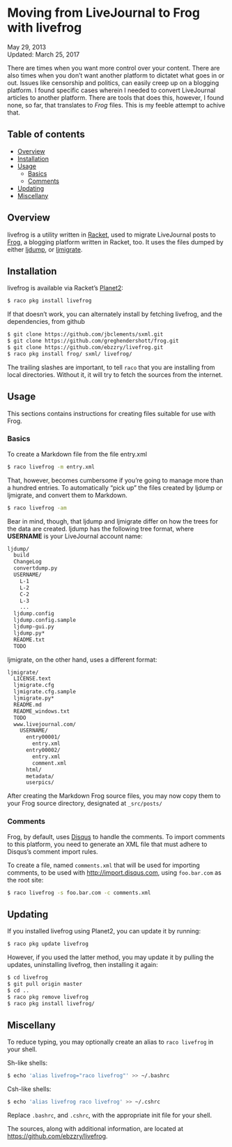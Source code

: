 Moving from LiveJournal to Frog with livefrog
=============================================

<div class="center">May 29, 2013</div>
<div class="center">Updated: March 25, 2017</div>

There are times when you want more control over your content. There are also times when you don’t
want another platform to dictatet what goes in or out. Issues like censorship and politics, can
easily creep up on a blogging platform. I found specific cases wherein I needed to convert
LiveJournal articles to another platform. There are tools that does this, however, I found none, so
far, that translates to _Frog_ files. This is my feeble attempt to achive that.


Table of contents
-----------------

- [Overview](#overview)
- [Installation](#installation)
- [Usage](#usage)
  + [Basics](#basics)
  + [Comments](#comments)
- [Updating](#updating)
- [Miscellany](#miscellany)


Overview <a name="overview"></a>
----------------------------------------

livefrog is a utility written in [Racket](http://racket-lang.org), used to migrate LiveJournal posts
to [Frog](https://github.com/greghendershott/frog/), a blogging platform written in Racket, too. It
uses the files dumped by either [ljdump](http://hewgill.com/ljdump/),
or [ljmigrate](http://github.com/ceejbot/ljmigrate).


Installation <a name="installation"></a>
----------------------------------------

livefrog is available via Racket’s [Planet2](http://pkg.racket-lang.org):

```bash
$ raco pkg install livefrog
```

If that doesn’t work, you can alternately install by fetching livefrog, and the dependencies, from
github

```bash
$ git clone https://github.com/jbclements/sxml.git
$ git clone https://github.com/greghendershott/frog.git
$ git clone https://github.com/ebzzry/livefrog.git
$ raco pkg install frog/ sxml/ livefrog/
```

The trailing slashes are important, to tell `raco` that you are installing from local
directories. Without it, it will try to fetch the sources from the internet.


Usage  <a name="usage"></a>
---------------------------

This sections contains instructions for creating files suitable for use with Frog.


### Basics <a name="basics"></a>

To create a Markdown file from the file entry.xml

```bash
$ raco livefrog -m entry.xml
```

That, however, becomes cumbersome if you’re going to manage more than a hundred entries. To
automatically “pick up” the files created by ljdump or ljmigrate, and convert them to Markdown.

```bash
$ raco livefrog -am
```

Bear in mind, though, that ljdump and ljmigrate differ on how the trees for the data are
created. ljdump has the following tree format, where **USERNAME** is your LiveJournal account name:

```bash
ljdump/
  build
  ChangeLog
  convertdump.py
  USERNAME/
    L-1
    L-2
    C-2
    L-3
    ...
  ljdump.config
  ljdump.config.sample
  ljdump-gui.py
  ljdump.py*
  README.txt
  TODO
```

ljmigrate, on the other hand, uses a different format:

```bash
ljmigrate/
  LICENSE.text
  ljmigrate.cfg
  ljmigrate.cfg.sample
  ljmigrate.py*
  README.md
  README_windows.txt
  TODO
  www.livejournal.com/
    USERNAME/
      entry00001/
        entry.xml
      entry00002/
        entry.xml
        comment.xml
      html/
      metadata/
      userpics/
```

After creating the Markdown Frog source files, you may now copy them to your Frog source directory,
designated at `_src/posts/`


### Comments <a name="comments"></a>

Frog, by default, uses [Disqus](http://disqus.com) to handle the comments. To import comments to
this platform, you need to generate an XML file that must adhere to Disqus’s comment import rules.

To create a file, named `comments.xml` that will be used for importing comments, to be used
with <http://import.disqus.com>, using `foo.bar.com` as the root site:

```bash
$ raco livefrog -s foo.bar.com -c comments.xml
```


Updating <a name="updating"></a>
--------------------------------

If you installed livefrog using Planet2, you can update it by running:

```bash
$ raco pkg update livefrog
```

However, if you used the latter method, you may update it by pulling the updates, uninstalling
livefrog, then installing it again:

```bash
$ cd livefrog
$ git pull origin master
$ cd ..
$ raco pkg remove livefrog
$ raco pkg install livefrog/
```


Miscellany <a name="miscellany"></a>
------------------------------------

To reduce typing, you may optionally create an alias to `raco livefrog` in your shell.

Sh-like shells:

```bash
$ echo 'alias livefrog="raco livefrog"' >> ~/.bashrc
```

Csh-like shells:

```bash
$ echo 'alias livefrog raco livefrog' >> ~/.cshrc
```

Replace `.bashrc`, and `.cshrc`, with the appropriate init file for your shell.

The sources, along with additional information, are located at <https://github.com/ebzzry/livefrog>.
